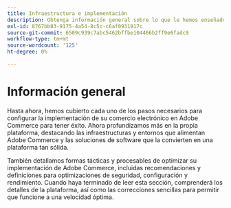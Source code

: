 ```yaml
---
title: Infraestructura e implementación
description: Obtenga información general sobre lo que le hemos enseñado acerca de la solución Adobe Commerce hasta el momento.
exl-id: 8767bb83-9175-4a54-8c5c-c6af0931917c
source-git-commit: 6509c939c7abc5462bffbe104466b2ff9e6fadc9
workflow-type: tm+mt
source-wordcount: '125'
ht-degree: 0%

---
```


# Información general

Hasta ahora, hemos cubierto cada uno de los pasos necesarios para configurar la implementación de su comercio electrónico en Adobe Commerce para tener éxito. Ahora profundizamos más en la propia plataforma, destacando las infraestructuras y entornos que alimentan Adobe Commerce y las soluciones de software que la convierten en una plataforma tan sólida.

También detallamos formas tácticas y procesables de optimizar su implementación de Adobe Commerce, incluidas recomendaciones y definiciones para optimizaciones de seguridad, configuración y rendimiento. Cuando haya terminado de leer esta sección, comprenderá los detalles de la plataforma, así como las correcciones sencillas para permitir que funcione a una velocidad óptima.
